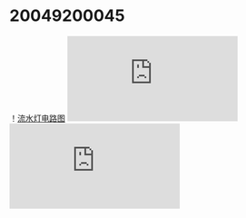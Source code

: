 # 20049200045
！[流水灯电路图](https://github.com/jitangn/20049200045/blob/main/led.png)
![流水灯代码](https://github.com/jitangn/20049200045/blob/main/led.c)
![数码管程序](https://github.com/jitangn/20049200045/blob/main/leds_7.c)
